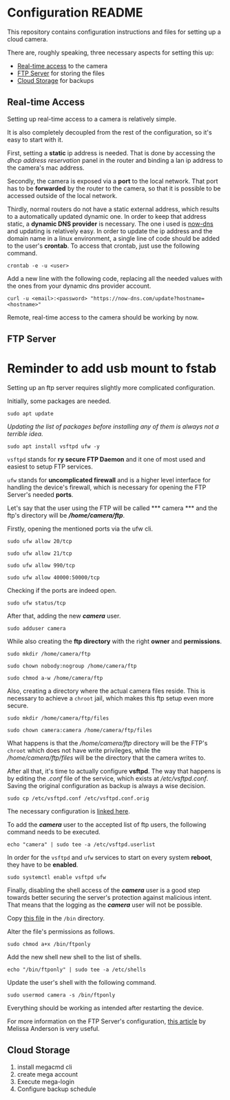 # Configuration README

This repository contains configuration instructions and files for setting up a cloud camera.

There are, roughly speaking, three necessary aspects for setting this up:

* [Real-time access](#real-time-access) to the camera
* [FTP Server](#ftp-server) for storing the files
* [Cloud Storage](#cloud-storage) for backups


## Real-time Access

Setting up real-time access to a camera is relatively simple.

It is also completely decoupled from the rest of the configuration, so it's easy to start with it.

First, setting a **static** ip address is needed. That is done by accessing the *dhcp address reservation* panel in the router
and binding a lan ip address to the camera's mac address.

Secondly, the camera is exposed via a **port** to the local network. That port has to be **forwarded** by the router to the camera,
so that it is possible to be accessed outside of the local network.

Thirdly, normal routers do not have a static external address, which results to a automatically updated dynamic one.
In order to keep that address static, a **dynamic DNS provider** is necessary. 
The one i used is [now-dns](https://now-dns.com/?p=clients) and updating is relatively easy.
In order to update the ip address and the domain name in a linux environment, a single line of code should be added to the user's **crontab**. To access that crontab, just use the following command.

`crontab -e -u <user>`

Add a new line with the following code, replacing all the needed values with the ones from your dynamic dns provider account.

`curl -u <email>:<password> "https://now-dns.com/update?hostname=<hostname>"`

Remote, real-time access to the camera should be working by now.

## FTP Server

# Reminder to add usb mount to fstab

Setting up an ftp server requires slightly more complicated configuration.

Initially, some packages are needed.

`sudo apt update`

*Updating the list of packages before installing any of them is always not a terrible idea.*

`sudo apt install vsftpd ufw -y`

`vsftpd` stands for **ry secure FTP Daemon** and it one of most used and easiest to setup FTP services.

`ufw` stands for **uncomplicated firewall** and is a higher level interface for handling the device's firewall, 
which is necessary for opening the FTP Server's needed **ports**.

Let's say that the user using the FTP will be called *** camera *** and the ftp's directory will be ***/home/camera/ftp***.

Firstly, opening the mentioned ports via the ufw cli.

`sudo ufw allow 20/tcp`

`sudo ufw allow 21/tcp`

`sudo ufw allow 990/tcp`

`sudo ufw allow 40000:50000/tcp`

Checking if the ports are indeed open.

`sudo ufw status/tcp`

After that, adding the new ***camera*** user.

`sudo adduser camera`

While also creating the **ftp directory** with the right **owner** and **permissions**.

`sudo mkdir /home/camera/ftp`

`sudo chown nobody:nogroup /home/camera/ftp`

`sudo chmod a-w /home/camera/ftp`


Also, creating a directory where the actual camera files reside.
This is necessary to achieve a `chroot` jail, which makes this ftp setup even more secure.

`sudo mkdir /home/camera/ftp/files`

`sudo chown camera:camera /home/camera/ftp/files`

What happens is that the */home/camera/ftp* directory will be the FTP's `chroot` which does not have write privileges, 
while the */home/camera/ftp/files* will be the directory that the camera writes to.

After all that, it's time to actually configure **vsftpd**. The way that happens is by editing the *.conf* file of the service,
which exists at */etc/vsftpd.conf*. Saving the original configuration as backup is always a wise decision.

`sudo cp /etc/vsftpd.conf /etc/vsftpd.conf.orig`

The necessary configuration is [linked here](#cloud-storage).

To add the ***camera*** user to the accepted list of ftp users, the following command needs to be executed.

`echo "camera" | sudo tee -a /etc/vsftpd.userlist`

In order for the `vsftpd` and `ufw` services to start on every system **reboot**, they have to be **enabled**.

`sudo systemctl enable vsftpd ufw`

Finally, disabling the shell access of the ***camera*** user is a good step towards better securing the server's protection against malicious intent.
That means that the logging as the ***camera*** user will not be possible.

Copy [this file](#somesome) in the `/bin` directory.

Alter the file's permissions as follows.

`sudo chmod a+x /bin/ftponly`

Add the new shell new shell to the list of shells.

`echo "/bin/ftponly" | sudo tee -a /etc/shells`

Update the user's shell with the following command.

`sudo usermod camera -s /bin/ftponly`

Everything should be working as intended after restarting the device.

For more information on the FTP Server's configuration, [this article](https://www.digitalocean.com/community/tutorials/how-to-set-up-vsftpd-for-a-user-s-directory-on-ubuntu-16-04) by Melissa Anderson is very useful.

## Cloud Storage

1. install megacmd cli
2. create mega account
3. Execute mega-login
4. Configure backup schedule
